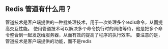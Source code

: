 ## Redis 管道有什么用？
管道技术是客户端提供的一种批处理技术，用于一次处理多个redis命令，从而提高交互性能。
使用管道技术可以解决多个命令执行时的网络等待，他是把多个命令整合到一起发送给服务器，从而有效的提高了程序的执行效率。
要注意的是，管道技术是客户端提供的功能，而不是redis